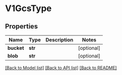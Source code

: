 # V1GcsType

## Properties
Name | Type | Description | Notes
------------ | ------------- | ------------- | -------------
**bucket** | **str** |  | [optional] 
**blob** | **str** |  | [optional] 

[[Back to Model list]](../README.md#documentation-for-models) [[Back to API list]](../README.md#documentation-for-api-endpoints) [[Back to README]](../README.md)


